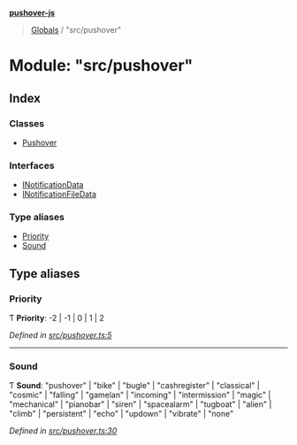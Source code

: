 **[pushover-js](../README.md)**

> [Globals](../globals.md) / "src/pushover"

# Module: "src/pushover"

## Index

### Classes

* [Pushover](../classes/_src_pushover_.pushover.md)

### Interfaces

* [INotificationData](../interfaces/_src_pushover_.inotificationdata.md)
* [INotificationFileData](../interfaces/_src_pushover_.inotificationfiledata.md)

### Type aliases

* [Priority](_src_pushover_.md#priority)
* [Sound](_src_pushover_.md#sound)

## Type aliases

### Priority

Ƭ  **Priority**: -2 \| -1 \| 0 \| 1 \| 2

*Defined in [src/pushover.ts:5](https://github.com/spraot/pushover-js/blob/a89b195/src/pushover.ts#L5)*

___

### Sound

Ƭ  **Sound**: \"pushover\" \| \"bike\" \| \"bugle\" \| \"cashregister\" \| \"classical\" \| \"cosmic\" \| \"falling\" \| \"gamelan\" \| \"incoming\" \| \"intermission\" \| \"magic\" \| \"mechanical\" \| \"pianobar\" \| \"siren\" \| \"spacealarm\" \| \"tugboat\" \| \"alien\" \| \"climb\" \| \"persistent\" \| \"echo\" \| \"updown\" \| \"vibrate\" \| \"none\"

*Defined in [src/pushover.ts:30](https://github.com/spraot/pushover-js/blob/a89b195/src/pushover.ts#L30)*
